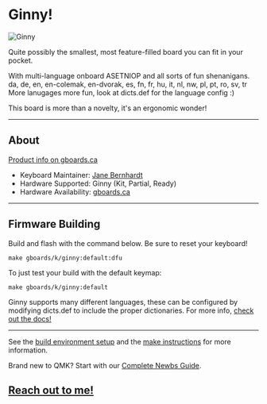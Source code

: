 # Ginny!

![Ginny](https://assets.bigcartel.com/product_images/247416878/IMG_20191025_1424438-01.jpeg)

Quite possibly the smallest, most feature-filled board you can fit in your pocket.

With multi-language onboard ASETNIOP and all sorts of fun shenanigans.
da, de, en, en-colemak, en-dvorak, es, fn, fr, hu, it, nl, nw, pl, pt, ro, sv, tr
More lanugages more fun, look at dicts.def for the language config :)

This board is more than a novelty, it's an ergonomic wonder! 

---

## About

[Product info on gboards.ca](https://www.gboards.ca/product/ginni/)

* Keyboard Maintainer: [Jane Bernhardt](https://github.com/germ)  
* Hardware Supported: Ginny (Kit, Partial, Ready)   
* Hardware Availability: [gboards.ca](http://gboards.ca)  

---

## Firmware Building

Build and flash with the command below. Be sure to reset your keyboard!

    make gboards/k/ginny:default:dfu

To just test your build with the default keymap:
   
    make gboards/k/ginny:default

Ginny supports many different languages, these can be configured by modifying dicts.def to include
the proper dictionaries. For more info, [check out the docs!](http://combos.gboards.ca/)

---

See the [build environment setup](https://docs.qmk.fm/#/getting_started_build_tools) and the [make instructions](https://docs.qmk.fm/#/getting_started_make_guide) for more information.

Brand new to QMK? Start with our [Complete Newbs Guide](https://docs.qmk.fm/#/newbs).

## [Reach out to me!](mailto:jane@gboards.ca)
